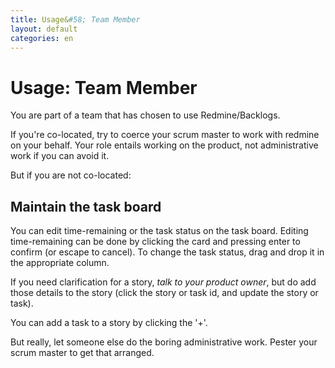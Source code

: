 ```yaml
---
title: Usage&#58; Team Member
layout: default
categories: en
---
```

# Usage: Team Member

You are part of a team that has chosen to use
Redmine/Backlogs.

If you're co-located, try to coerce your scrum master to work with
redmine on your behalf. Your role entails working on the product, not
administrative work if you can avoid it.

But if you are not co-located:

## Maintain the task board

You can edit time-remaining or the task status on the task board.
Editing time-remaining can be done by clicking the card and pressing
enter to confirm (or escape to cancel). To change the task status,
drag and drop it in the appropriate column.

If you need clarification for a story, _talk to your product owner_,
but do add those details to the story (click the story or task id, and
update the story or task).

You can add a task to a story by clicking the '+'.

But really, let
someone else do the boring administrative work. Pester your scrum
master to get that arranged.
